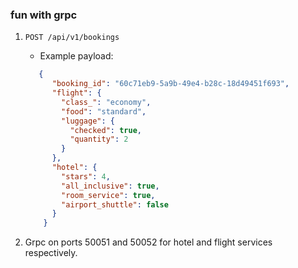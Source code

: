 ### fun with grpc

1. ```POST /api/v1/bookings```
    - Example payload:
    ```json
       {
          "booking_id": "60c71eb9-5a9b-49e4-b28c-18d49451f693",
          "flight": {
            "class_": "economy",
            "food": "standard",
            "luggage": {
              "checked": true,
              "quantity": 2
            }
          },
          "hotel": {
            "stars": 4,
            "all_inclusive": true,
            "room_service": true,
            "airport_shuttle": false
          }
        }
   
    ```

2. Grpc on ports 50051 and 50052 for hotel and flight services respectively.